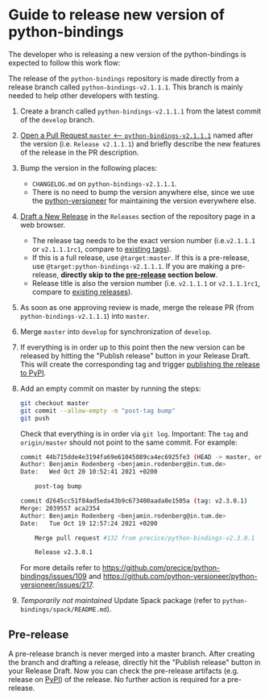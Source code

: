 # Guide to release new version of python-bindings

The developer who is releasing a new version of the python-bindings is expected to follow this work flow:

The release of the `python-bindings` repository is made directly from a release branch called `python-bindings-v2.1.1.1`. This branch is mainly needed to help other developers with testing.

1. Create a branch called `python-bindings-v2.1.1.1` from the latest commit of the `develop` branch.

2. [Open a Pull Request `master` <-- `python-bindings-v2.1.1.1`](https://github.com/precice/python-bindings/compare/master...master) named after the version (i.e. `Release v2.1.1.1`) and briefly describe the new features of the release in the PR description.

3. Bump the version in the following places:

    * `CHANGELOG.md` on `python-bindings-v2.1.1.1`.
    * There is no need to bump the version anywhere else, since we use the [python-versioneer](https://github.com/python-versioneer/python-versioneer/) for maintaining the version everywhere else.

4. [Draft a New Release](https://github.com/precice/python-bindings/releases/new) in the `Releases` section of the repository page in a web browser.

    * The release tag needs to be the exact version number (i.e.`v2.1.1.1` or `v2.1.1.1rc1`, compare to [existing tags](https://github.com/precice/python-bindings/tags)).
    * If this is a full release, use `@target:master`. If this is a pre-release, use `@target:python-bindings-v2.1.1.1`. If you are making a pre-release, **directly skip to the [pre-release](#pre-release) section below**.
    * Release title is also the version number (i.e. `v2.1.1.1` or `v2.1.1.1rc1`, compare to [existing releases](https://github.com/precice/python-bindings/tags)).

5. As soon as one approving review is made, merge the release PR (from `python-bindings-v2.1.1.1`) into `master`.

6. Merge `master` into `develop` for synchronization of `develop`.

7. If everything is in order up to this point then the new version can be released by hitting the "Publish release" button in your Release Draft. This will create the corresponding tag and trigger [publishing the release to PyPI](https://github.com/precice/python-bindings/actions?query=workflow%3A%22Upload+Python+Package%22).

8. Add an empty commit on master by running the steps:

    ```bash
    git checkout master
    git commit --allow-empty -m "post-tag bump"
    git push
    ```

    Check that everything is in order via `git log`. Important: The `tag` and `origin/master` should not point to the same commit. For example:

   ```bash
   commit 44b715dde4e3194fa69e61045089ca4ec6925fe3 (HEAD -> master, origin/master)
   Author: Benjamin Rodenberg <benjamin.rodenberg@in.tum.de>
   Date:   Wed Oct 20 10:52:41 2021 +0200

       post-tag bump

   commit d2645cc51f84ad5eda43b9c673400aada8e1505a (tag: v2.3.0.1)
   Merge: 2039557 aca2354
   Author: Benjamin Rodenberg <benjamin.rodenberg@in.tum.de>
   Date:   Tue Oct 19 12:57:24 2021 +0200

       Merge pull request #132 from precice/python-bindings-v2.3.0.1

       Release v2.3.0.1
   ```

   For more details refer to https://github.com/precice/python-bindings/issues/109 and https://github.com/python-versioneer/python-versioneer/issues/217.

9. *Temporarily not maintained* Update Spack package (refer to `python-bindings/spack/README.md`).

## Pre-release

A pre-release branch is never merged into a master branch. After creating the branch and drafting a release, directly hit the "Publish release" button in your Release Draft. Now you can check the pre-release artifacts (e.g. release on [PyPI](https://pypi.org/project/pyprecice/#history)) of the release. No further action is required for a pre-release.
